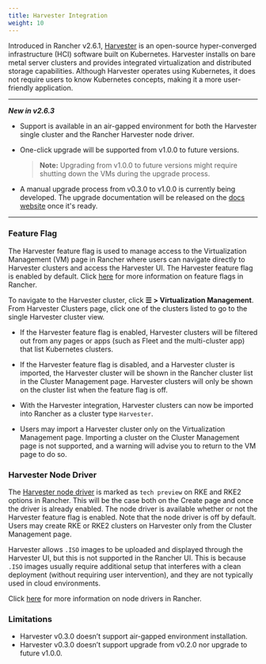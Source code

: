 ```yaml
---
title: Harvester Integration
weight: 10
---
```


Introduced in Rancher v2.6.1, [Harvester](https://docs.harvesterhci.io/) is an open-source hyper-converged infrastructure (HCI) software built on Kubernetes. Harvester installs on bare metal server clusters and provides integrated virtualization and distributed storage capabilities. Although Harvester operates using Kubernetes, it does not require users to know Kubernetes concepts, making it a more user-friendly application.

---
**_New in v2.6.3_**

- Support is available in an air-gapped environment for both the Harvester single cluster and the Rancher Harvester node driver.

- One-click upgrade will be supported from v1.0.0 to future versions.

    >**Note:** Upgrading from v1.0.0 to future versions might require shutting down the VMs during the upgrade process.

- A manual upgrade process from v0.3.0 to v1.0.0 is currently being developed. The upgrade documentation will be released on the [docs website](https://docs.harvesterhci.io/) once it's ready.

---
### Feature Flag

The Harvester feature flag is used to manage access to the Virtualization Management (VM) page in Rancher where users can navigate directly to Harvester clusters and access the Harvester UI. The Harvester feature flag is enabled by default. Click [here]({{<baseurl>}}/rancher/v2.6/en/installation/resources/feature-flags/) for more information on feature flags in Rancher.

To navigate to the Harvester cluster, click **☰ > Virtualization Management**. From Harvester Clusters page, click one of the clusters listed to go to the single Harvester cluster view. 

* If the Harvester feature flag is enabled, Harvester clusters will be filtered out from any pages or apps (such as Fleet and the multi-cluster app) that list Kubernetes clusters.

* If the Harvester feature flag is disabled, and a Harvester cluster is imported, the Harvester cluster will be shown in the Rancher cluster list in the Cluster Management page. Harvester clusters will only be shown on the cluster list when the feature flag is off.

* With the Harvester integration, Harvester clusters can now be imported into Rancher as a cluster type `Harvester`. 

* Users may import a Harvester cluster only on the Virtualization Management page. Importing a cluster on the Cluster Management page is not supported, and a warning will advise you to return to the VM page to do so. 

### Harvester Node Driver

The [Harvester node driver](https://docs.harvesterhci.io/v0.3/rancher/node-driver/) is marked as `tech preview` on RKE and RKE2 options in Rancher. This will be the case both on the Create page and once the driver is already enabled. The node driver is available whether or not the Harvester feature flag is enabled. Note that the node driver is off by default. Users may create RKE or RKE2 clusters on Harvester only from the Cluster Management page.

Harvester allows `.ISO` images to be uploaded and displayed through the Harvester UI, but this is not supported in the Rancher UI. This is because `.ISO` images usually require additional setup that interferes with a clean deployment (without requiring user intervention), and they are not typically used in cloud environments.

Click [here]({{<baseurl>}}/rancher/v2.6/en/admin-settings/drivers/#node-drivers) for more information on node drivers in Rancher.

### Limitations

- Harvester v0.3.0 doesn’t support air-gapped environment installation.
- Harvester v0.3.0 doesn’t support upgrade from v0.2.0 nor upgrade to future v1.0.0.